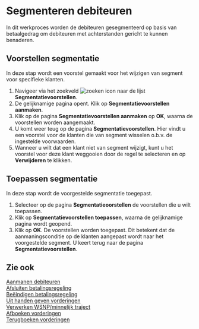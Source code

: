# Segmenteren debiteuren

In dit werkproces worden de debiteuren gesegmenteerd op basis van betaalgedrag om debiteuren met achterstanden gericht te kunnen benaderen.

## Voorstellen segmentatie

In deze stap wordt een voorstel gemaakt voor het wijzigen van segment voor specifieke klanten.

1. Navigeer via het zoekveld ![zoeken icon](/assets/images/zoeken.png "zoeken icon") naar de lijst **Segmentatievoorstellen**.
2. De gelijknamige pagina opent. Klik op **Segmentatievoorstellen aanmaken**.
3. Klik op de pagina **Segmentatievoorstellen aanmaken** op **OK**, waarna de voorstellen worden aangemaakt.
4. U komt weer teug op de pagina **Segmentatievoorstellen**. Hier vindt u een voorstel voor de klanten die van segment wisselen o.b.v. de ingestelde voorwaarden.
5. Wanneer u wilt dat een klant niet van segment wijzigt, kunt u het voorstel voor deze klant weggooien door de regel te selecteren en op **Verwijderen** te klikken.

## Toepassen segmentatie

In deze stap wordt de voorgestelde segmentatie toegepast.

1. Selecteer op de pagina **Segmentatieoorstellen** de voorstellen die u wilt toepassen.
2. Klik op **Segmentatievoorstellen toepassen**, waarna de gelijknamige pagina wordt geopend.
3. Klik op **OK**. De voorstellen worden toegepast. Dit betekent dat de aanmaningsconditie op de klanten aangepast wordt naar het voorgestelde segment. U keert terug naar de pagina **Segmentatievoorstellen**.

## Zie ook

[Aanmanen debiteuren](../aanmanen-debiteuren/)  
[Afsluiten betalingsregeling](../afsluiten-etalingsregeling/)  
[Beëindigen betalingsregeling](../beeindigen-betalingsregeling/)  
[Uit handen geven vorderingen](../uit-handen-geven-vorderingen/)  
[Verwerken WSNP/minnelijk traject](../verwerken-wsnp-minnelijk-traject/)  
[Afboeken vorderingen](../afboeken-vorderingen/)  
[Terugboeken vorderingen](../terugboeken-vorderingen/)
